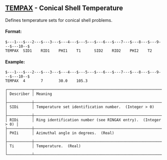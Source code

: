 ## [TEMPAX](https://nexus.hexagon.com/documentationcenter/bundle/MSC_Nastran_2022.4/page/Nastran_Combined_Book/qrg/bulktuv/TOC.TEMPAX.xhtml) - Conical Shell Temperature

Defines temperature sets for conical shell problems.

#### Format:

```nastran
$---1---$---2---$---3---$---4---$---5---$---6---$---7---$---8---$---9---$---10--$
TEMPAX  SID1    RID1    PHI1    T1      SID2    RID2    PHI2    T2              
```

#### Example:

```nastran
$---1---$---2---$---3---$---4---$---5---$---6---$---7---$---8---$---9---$---10--$
TEMPAX  4       7       30.0    105.3                                           
```

```text
┌───────────┬───────────────────────────────────────────────────────────────┐
│ Describer │ Meaning                                                       │
├───────────┼───────────────────────────────────────────────────────────────┤
│ SIDi      │ Temperature set identification number.  (Integer > 0)         │
├───────────┼───────────────────────────────────────────────────────────────┤
│ RIDi      │ Ring identification number (see RINGAX entry).  (Integer > 0) │
├───────────┼───────────────────────────────────────────────────────────────┤
│ PHIi      │ Azimuthal angle in degrees.  (Real)                           │
├───────────┼───────────────────────────────────────────────────────────────┤
│ Ti        │ Temperature.  (Real)                                          │
└───────────┴───────────────────────────────────────────────────────────────┘
```
